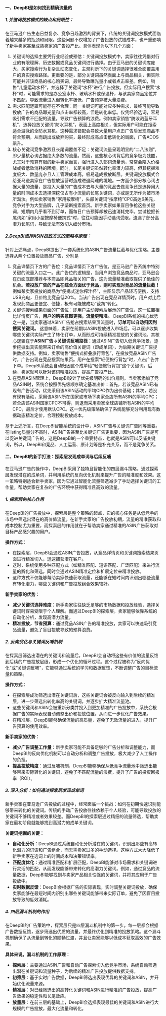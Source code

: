 #### 一、DeepBI是如何找到精确流量的

##### **1.关键词投放模式的缺点和局限性：**

在亚马逊广告生态日益复杂、竞争日趋激烈的背景下，传统的关键词投放模式面临着越来越多的瓶颈和局限。这些问题不仅增加了广告投放的试错成本，也严重影响了新手卖家甚至成熟卖家的广告投产比。具体表现为以下几个方面：

1.  关键词的选择主要凭行业经验或预估：关键词投放模式中，卖家往往凭借对行业的有限理解、历史数据或竞品关键词进行选择。由于亚马逊的关键词库庞大，买家搜索行为复杂且动态变化，主观判断下的关键词选择很难全面覆盖用户的真实搜索路径。更重要的是，部分关键词虽然表面上与商品相关，但实际可能并非该商品的核心购买词，最终导致曝光量小或者点击率差。例如，销售“儿童运动水杯”，并选择了关键词“水杯”进行广告投放。但实际用户搜索“水杯”时，可能需求的是办公室水杯、玻璃水杯或保温杯，与该卖家商品定位并不匹配，导致流量进入但转化率极低，广告预算被大量浪费。
1.  需求匹配逻辑可能存在不合理：同一关键词可能对应多种需求，最终可能导致投放广告的商品曝光量和点击率都较高，但是转化率低。仅凭经验选词，容易吸引需求不匹配的流量，导致广告预算的浪费。例如卖家销售“防泼溅蓝牙耳机”，选择投放关键词“防水耳机”，表面上高度相关，但实际用户可能在搜索适合游泳的全防水耳机。这种需求错配会导致大量用户点击广告后发现商品不符合预期，从而跳出或放弃购买，最终形成高点击低转化的局面，广告ACOS飙升。
1.  核心关键词竞争激烈且长尾词覆盖不足：关键词流量呈现明显的“二八法则”，即少量核心词占据绝大多数的流量。然而，这些核心词背后的竞争极为残酷，尤其对于预算有限的新手卖家而言，强行进入头部词流量池，常常会陷入价格战或者低效消耗的困境。同时，长尾关键词虽然转化率潜力较高，但其挖掘难度极大、数量庞杂且人工管理成本高，极易造成投放断层。关键词投放模式会给亚马逊卖家在广告投放运营时造成进退两难的境地。一方面少部分核心词占据大量的流量，是投入大量的广告成本去与大量的竞品去做竞争还是选择用大量的时间成本去选择深挖仅占有小流量的长尾关键词，亦或是无所作为被市场所淘汰。例如卖家销售“家用按摩椅”，头部关键词“按摩椅”CPC高达6美元，竞争对手为大型品牌，几乎垄断搜索首页。新手卖家如果盲目争抢这些关键词，短期内几乎看不到订单，而每日广告预算却被迅速消耗完毕。尝试挖掘长尾词如“家用小型按摩椅便携式”时，往往可能因手动选词受限，遗漏了部分高潜力长尾词，导致无法有效切入细分市场。

##### **2.DeepBI选择ASIN投放方式的策略与原理：**

针对上述痛点，DeepBI提出了一套系统化的ASIN广告流量拦截与优化策略。主要选择从两个位置投放商品广告，分别是

1.  竞品详情页下方的广告位：竞品详情页下方广告位，是亚马逊广告系统中特别关键的流量入口之一。此广告位的逻辑是，当用户浏览竞品商品时，亚马逊会在页面底部推荐与本商品即竞品相关的广告，这为流量精准截取提供了绝佳的机会。**若投放广告的产品在综合方面优于竞品，则可实现对竞品的流量拦截！** 例如某卖家投放的商品为“便携式迷你榨汁杯”，主图显示产品轻巧便携，支持USB充电，且价格比竞品低20%。当该广告出现在竞品详情页时，用户对比后发现此商品更便宜、便捷，极有可能被成功“截胡”转化。
1.  关键词搜索结果页面的广告位：即用户主动搜索后展示的广告位，这一位置相比详情页广告，**用户的购买意图更强，流量更精准。** DeepBI系统的核心优势之一是，当卖家通过ASIN广告抢占搜索结果页流量时，**订单可以自动归因到搜索关键词。** 这意味着，卖家在前期以ASIN投放进入市场后，可以逐步收集哪些关键词实际产生了转化订单，从而形成可持续精准投放的关键词池。其核心逻辑在于**ASIN广告→关键词反哺路径**：通过ASIN广告切入低竞争场景，逐步挖掘出真实能带来订单的高价值关键词（即成单词），为后期关键词广告提供数据支持。例如，卖家销售“便携式折叠旅行背包”，在投放竞品ASIN广告时，广告出现在竞品搜索结果页。用户在搜索“轻便旅行背包”时，点击广告并下单。DeepBI系统会自动归因这个成单给“轻便旅行背包”这个关键词。后续，卖家就可以针对该词精准投放，提高广告投产比。
1.  在竞品ASIN管理上，DeepBI设计了优先级明确的出价规则。当卖家添加了竞品ASIN时，系统会按照优先级顺序确定基准出价：首先，若该竞品ASIN已有现有广告活动，优先采用该ASIN活动的平均CPC作为出价基础；其次，若没有现有活动，采用该ASIN所在国家或市场下卖家全店所有ASIN的平均CPC；若全店该ASIN国家CPC不可得，则退而采用卖家全球店铺所有ASIN的平均CPC，最后才使用默认CPC。这一优先级策略确保了系统能够充分利用现有数据动态精准定价，合理控制投放成本。

基于上述所言，在DeepBI智能系统的设计中，ASIN广告与关键词广告同等重要。在listing质量分不高时，ASIN广告甚至比关键词广告更重要，因为ASIN广告是可以促进关键词广告的，这是DeepBI的一个重要特点，也就是ASIN可以反哺关键词，所以，DeepBI和竞品、人工运营、原计划等是补充关系，而不是竞争关系。

#### 二、DeepBI的新手打法：探索层发现成单词与后续反哺

在亚马逊广告的操作中，DeepBI采用了独特且智能化的四层漏斗策略，通过探索层发现潜在的成单词，并利用系统的反向优化机制来提升广告的精准度和效果。这一策略特别适合新手卖家，因为它通过智能化流量筛选减少了手动选择关键词的工作量，帮助卖家在复杂的广告环境中获得精准且高效的流量。

##### 1. 探索层的核心作用

在DeepBI的广告投放中，探索层是整个策略的起点，它的核心任务是从低竞争的市场中筛选出潜在的高价值流量。在新手卖家的广告投放初期，流量的精准获取和成本控制尤为重要，而探索层的作用就在于帮助卖家通过精准的ASIN广告获取对目标产品感兴趣的用户。

**操作方式：**

-   在探索层，DeepBI会通过ASIN广告投放，从竞品详情页和关键词搜索结果页面进行精准切入，迅速捕获潜在客户。
-   这时，系统使用多种匹配方式（如精准匹配、短语匹配、广泛匹配）来进行流量的孵化和筛选，同时会通过ASIN精准定位和扩展定位来精准投放。
-   这种方式不仅能够帮助卖家快速获取流量，还能够在短时间内识别出哪些流量有转化潜力，哪些关键词和广告投放组合效果较好。

**新手卖家的优势：**

-   **减少关键词选择难度**：新手卖家往往缺乏足够的市场数据和投放经验，选择关键词时容易受限于个人理解。而通过DeepBI的探索层，卖家能够依靠系统的自动化分析，发现高潜力流量。
-   **精准投放，节省预算**：通过竞品ASIN广告的精准投放，卖家可以快速吸引竞品流量，避免了盲目投放导致的预算浪费。

##### 2. 反向优化与关键词反哺机制

在探索层筛选出潜在的关键词和流量后，DeepBI会自动将这些有价值的流量反馈到后续的广告投放层级，形成一个优化的循环过程。这个过程被称为“反向优化”或“关键词反哺”，它能够通过系统的学习和数据反馈，不断调整广告的目标流量和策略。

**操作方式：**

-   在探索层成功筛选出潜在关键词后，这些关键词会被反向输入到后续的精准层，进一步筛选出转化率高的关键词，并逐步扩大精准流量池。
-   这些关键词和ASIN会被重新分类并投入到更加精准的广告投放中，系统会根据广告的实际表现自动调整出价和投放位置，从而进一步优化广告效果。
-   在精准层，DeepBI能够确保流量的高质量，避免了无效流量的进入，提升广告预算的使用效率。

**新手卖家的优势：**

-   **减少广告调整工作量**：新手卖家可能不具备足够的广告分析和调整能力，而DeepBI的反向优化机制可以自动分析和调整广告投放，极大减少了人工操作的负担。
-   **提高投放精度**：通过反哺机制，DeepBI能够确保从低竞争流量池中筛选出能够带来实际转化的关键词，避免了不匹配流量的浪费，提升了广告的投资回报率（ROI）。

##### 3. 深入分析：如何通过探索层发现成单词

新手卖家在亚马逊广告投放的过程中，经常面临一个挑战：如何在初期快速识别能够带来转化的关键词。传统的手动广告投放往往依赖于个人经验，可能导致投放的关键词不够精准或者效果较差。而DeepBI的探索层通过精细的流量筛选，帮助卖家在最初阶段就能够找到高潜力的成单关键词。

**关键词挖掘的关键：**

-   **自动化分析**：DeepBI通过系统自动化分析潜在的关键词，识别出那些有高转化潜力的词语和广告组合，而无需卖家过多的手动选择。这种方式大大降低了新手卖家在选词上的时间成本和决策错误率。
-   **匹配度优化**：通过精准匹配和扩展匹配，DeepBI能够对市场需求和关键词进行灵活的匹配，从而发现能够带来转化的高潜力关键词。例如，通过竞品的流量数据，DeepBI能够找到与卖家产品相关性强的关键词，并将其应用于广告投放中。
-   **实时数据反馈**：DeepBI会根据广告的实际表现，实时调整关键词投放，确保卖家能够在最短时间内识别出哪些关键词能够带来实际订单，避免了因盲目投放导致的低效消耗。

##### 4. 四层漏斗机制的作用

在DeepBI的广告策略中，探索层只是四层漏斗机制中的第一步。每一层都会根据广告数据反馈，逐步筛选出优质的流量，并最终优化到精准的投放策略。这个漏斗机制确保了从流量到转化的顺畅过渡，并且让卖家能够以低成本获取高效的广告效果。

**具体来说，漏斗机制的工作原理：**

-   **探索层**：主要通过ASIN广告和自动广告探索切入低竞争市场，系统自动筛选出潜在关键词和流量种子，为后续的精准广告投放提供数据支持。
-   **初筛层**：基于实时广告数据，DeepBI筛选出表现优异的关键词和ASIN，并开始优化流量来源。
-   **精准层**：对已经筛选出的高转化关键词和ASIN进行精准的广告投放，提高广告效果的稳定性和长尾效应。
-   **放量层**：在前三层的基础上，DeepBI会选择表现最佳的关键词和ASIN进行大规模的广告投放，最大化流量和转化。